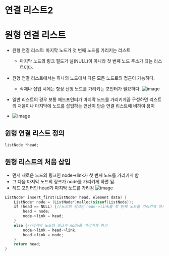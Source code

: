 # 연결 리스트2
# 원형 연결 리스트
* 원형 연결 리스트: 마지막 노드가 첫 번째 노드를 가리키는 리스트
    * 마지막 노드의 링크 필드가 널(NULL)이 아니라 첫 번째 노드 주소가 되는 리스트이다.
* 원형 연결 리스트에서는 하나의 노드에서 다른 모든 노드로의 접근이 가능하다.
    * 삭제나 삽입 시에는 항상 선행 노드를 가리키는 포인터가 필요하다.
![image](https://github.com/qlkdkd/DataStructure/assets/71871927/2331c5fa-0f88-4b6d-91ae-c3464628055e)

* 일반 리스트의 경우 보통 헤드포인터가 마지막 노드를 가리키게끔 구성하면 리스트의 처음이나 마지막에 노드를 삽입하는 연산이 단순 연결 리스트에 비하여 용이
* ![image](https://github.com/qlkdkd/DataStructure/assets/71871927/2038dee6-7af2-40e6-a8d0-8e7e1b2c7984)

## 원형 연결 리스트 정의
```c
listNode *head;
```

## 원형 리스트의 처음 삽입
* 먼저 새로운 노드의 링크인  node->link가 첫 번째 노드를 가리키게 함
* 그 다음 마지막 노드의 링크가 node를 가리키게 하면 됨.
* 헤드 포인터인 head가 마지막 노드를 가리킴
![image](https://github.com/qlkdkd/DataStructure/assets/71871927/73ab4cb3-485c-4fe5-88b1-2a8a44b9b35c)

```c
ListNode* insert_first(ListNode* head, element data) {
	ListNode* node = (ListNode*)malloc(sizeof(ListNode));
	if (head == NULL) {//노드의 링크인 node->link를 첫 번째 노드를 가리키게 하기
		head = node;
		node->link = head;
	}
	else {//마지막 노드의 링크가 node를 가리키게 하기
		node->link = head->link;
		head->link = node;
	}
	return head;
}
```

